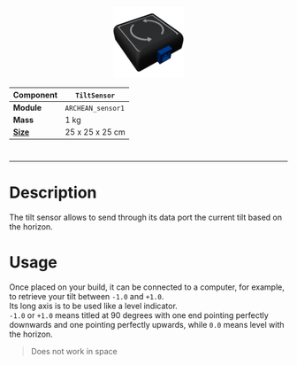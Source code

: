 <p align="center">
  <img src="TiltSensor.png" />
</p>

|Component|`TiltSensor`|
|---|---|
|**Module**|`ARCHEAN_sensor1`|
|**Mass**|1 kg|
|[**Size**](# "Based on the component's occupancy in a fixed 25cm grid.")|25 x 25 x 25 cm|
#
---

# Description
The tilt sensor allows to send through its data port the current tilt based on the horizon.

# Usage
Once placed on your build, it can be connected to a computer, for example, to retrieve your tilt between `-1.0` and `+1.0`.  
Its long axis is to be used like a level indicator.  
`-1.0` or `+1.0` means titled at 90 degrees with one end pointing perfectly downwards and one pointing perfectly upwards, while `0.0` means level with the horizon.

> Does not work in space
